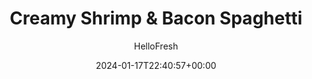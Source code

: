 ---
draft: true # Use this only for setting draft status
hidden: false # Use this to hide unwanted recipes
slug: # <post-title>
title: 'Creamy Shrimp & Bacon Spaghetti'
description: "No matter the season, a summer-style pasta is one of those meals that always satisfies. This one has not just one but TWO proteins: succulent shrimp and crispy bacon. Add to that charred corn, salty Parmesan, a creamy cheese roux, and fresh lemon juice, then twirl it all into spaghetti—that’s one dish that will make you feel like you’re basking under the summer sun (whether you are or not!)."
image: https://img.hellofresh.com/f_auto,fl_lossy,q_auto,w_1200/hellofresh_s3/image/creamy-shrimp-bacon-spaghetti-7b69071e.jpg
date: 2024-01-17T22:40:57+00:00
author: HelloFresh

tags: []
categories: "main course"
cuisines: "American"
allergens: ['Wheat', 'Shellfish', 'Milk', 'Fish']

calories: 1150
preptime: ['35 minutes', '5 minutes']
cooktime: # 180 = 3 Hours | In minutes
totaltime: PT35M
servings: 2

links:
  - description: "No matter the season, a summer-style pasta is one of those meals that always satisfies. This one has not just one but TWO proteins: succulent shrimp and crispy bacon. Add to that charred corn, salty Parmesan, a creamy cheese roux, and fresh lemon juice, then twirl it all into spaghetti—that’s one dish that will make you feel like you’re basking under the summer sun (whether you are or not!)."
    website: https://www.hellofresh.com/recipes/creamy-shrimp-bacon-spaghetti-611d21b6ba10940c4d444550
    image: https://img.hellofresh.com/f_auto,fl_lossy,q_auto,w_1200/hellofresh_s3/image/creamy-shrimp-bacon-spaghetti-7b69071e.jpg
 
weight: # 1 | You can add weight to some posts to override the default sorting (date descending)

comments: false # Keep False

ingredients: ['13.4 ounce Corn', '2 clove Garlic', '¼ ounce Chives', '1 unit Lemon', '6 ounce Spaghetti', '1 teaspoon Smoked Paprika', '4 ounce Bacon', '10 ounce Shrimp', '1 ounce Cheese Roux Concentrate', '1 unit Seafood Stock Concentrate', '2 tablespoon Cream Cheese', '¼ cup Parmesan Cheese', '1 teaspoon Chili Flakes', '¼ teaspoon Sugar', '2 tablespoon Butter', ' Salt', ' Pepper', '1 teaspoon Cooking Oil']

instructionTitles: ['Prep & Cook Pasta', 'Char Corn', 'Cook Bacon', 'Cook Shrimp', 'Make Sauce', 'Toss Pasta', 'Finish & Serve']
instructions: ['• Bring a large pot of salted water to a boil. Wash and dry produce. • Drain and rinse corn; pat dry with paper towels. Peel and mince garlic. Mince chives. Quarter lemon. • Once water is boiling, add spaghetti to pot. Cook, stirring occasionally, until al dente, 9-11 minutes. • Reserve 1½ cups pasta cooking water (2 cups for 4 servings), then drain.', '• While pasta cooks, heat a drizzle of oil in a large, preferably nonstick, pan over medium-high heat. Add corn and paprika; cook, stirring occasionally, until corn is lightly charred, 4-6 minutes. (TIP: If corn begins to pop, cover pan.) Season with ¼ tsp sugar (½ tsp for 4 servings), salt, and pepper. • Turn off heat; transfer corn to a large bowl. Wipe out pan.', '• Heat same pan over medium-high heat. Add bacon* and cook, turning occasionally, until crispy, 6-10 minutes. TIP: Lower heat if bacon begins to brown too quickly. • Turn off heat; transfer bacon to a paper\x02towel-lined plate. • Carefully discard all but a thin layer of bacon fat (you’ll use this to cook shrimp).', '• Meanwhile, rinse shrimp* under cold water; pat dry with paper towels. Season all over with salt and pepper. • Heat pan with bacon fat over high heat. Once pan is very hot, add shrimp. Cook, stirring occasionally, until opaque and cooked through, 2-3 minutes. • Using a slotted spoon, transfer shrimp to a paper-towel-lined plate. Remove pan from heat; let cool for 1 minute.', '• Return same pan to medium-high heat. Add garlic; cook until fragrant, 30 seconds. • Whisk in 1 cup reserved pasta cooking water (1½ cups for 4 servings), cheese roux, and stock concentrate. Cook, whisking, until slightly thickened, 2-3 minutes. • Reduce heat to medium low and whisk in cream cheese until thoroughly combined.', '• Add drained spaghetti, half the Parmesan (save the rest for serving), and 2 TBSP butter (4 TBSP for 4 servings) to pan with sauce. Cook, tossing, until butter has melted and pasta is coated in a creamy sauce, 1-2 minutes. (TIP: If needed, stir in more pasta cooking water a splash at a time.) Taste and season with salt and pepper.', '• Roughly chop bacon. • Stir shrimp, half the bacon, half the corn, half the chives, and half the lemon juice into pan with pasta. • Divide pasta between plates. Top with remaining bacon, remaining corn, remaining Parmesan, remaining chives, and chili flakes to taste. Squeeze juice from remaining lemon over top to taste and serve.']
---